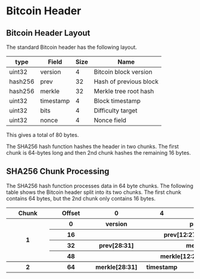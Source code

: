 # Bitcoin Header

## Bitcoin Header Layout

The standard Bitcoin header has the following layout.

| type | Field | Size |Name|
|------|-------|------|----|
|uint32|version|4|Bitcoin block version|
|hash256|prev|32|Hash of previous block|
|hash256|merkle|32|Merkle tree root hash|
|uint32|timestamp|4|Block timestamp|
|uint32|bits|4|Difficulty target|
|uint32|nonce|4|Nonce field|

This gives a total of 80 bytes.

The SHA256 hash function hashes the header in two chunks.  The first chunk is 64-bytes long and then 2nd chunk hashes the remaining 16 bytes.

## SHA256 Chunk Processing

The SHA256 hash function processes data in 64 byte chunks.  The following table shows the Bitcoin header split into its two chunks.  The first chunk contains 64 bytes, but the 2nd chunk only contains 16 bytes.

<table>
    <tr>
        <th style="min-width:100px">Chunk</th>
        <th style="min-width:100px">Offset</th>
        <th style="min-width:100px">0</th>
        <th style="min-width:100px">4</th>
        <th style="min-width:100px">8</th>
        <th style="min-width:100px">12</th>
    <tr>
    <th style="border-bottom: 1px solid #000; vertical-align:middle;" rowspan="4">1</th>
        <th>0</th>
        <th>version</th>
        <th colspan="3">prev[0:11]</th>
    </tr>
    <tr>
        <th>16</th>
        <th colspan="4">prev[12:27]</th>
    </tr>
    <tr>
        <th>32</th>
        <th>prev[28:31]</th>
        <th colspan="3">merkle[0:11]</th>
    </tr>
    <tr>
        <th style="border-bottom: 1px solid #000;">48</th>
        <th style="border-bottom: 1px solid #000;" colspan="4">merkle[12:27]</th>
    </tr>
    <tr>
        <th>2</th>
        <th>64</th>
        <th>merkle[28:31]</th>
        <th>timestamp</th>
        <th>bits</th>
        <th>nonce</th>
    </tr>
</table>

